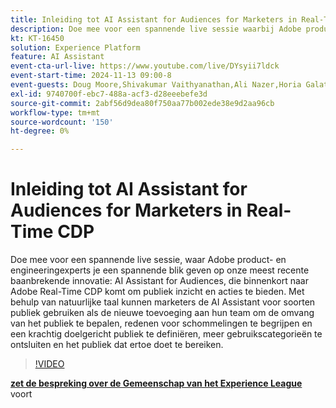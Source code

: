 ```yaml
---
title: Inleiding tot AI Assistant for Audiences for Marketers in Real-Time CDP
description: Doe mee voor een spannende live sessie waarbij Adobe product- en engineeringexperts u een spannende blik geven op onze nieuwste baanbrekende innovatie - AI Assistant for Audiences, die binnenkort naar Adobe Real-Time CDP komt om de kijkcijfers en acties van het publiek te vermeerderen.
kt: KT-16450
solution: Experience Platform
feature: AI Assistant
event-cta-url-live: https://www.youtube.com/live/DYsyii7ldck
event-start-time: 2024-11-13 09:00-8
event-guests: Doug Moore,Shivakumar Vaithyanathan,Ali Nazer,Horia Galatanu
exl-id: 9740700f-ebc7-488a-acf3-d28eeebefe3d
source-git-commit: 2abf56d9dea80f750aa77b002ede38e9d2aa96cb
workflow-type: tm+mt
source-wordcount: '150'
ht-degree: 0%

---
```


# Inleiding tot AI Assistant for Audiences for Marketers in Real-Time CDP

Doe mee voor een spannende live sessie, waar Adobe product- en engineeringexperts je een spannende blik geven op onze meest recente baanbrekende innovatie: AI Assistant for Audiences, die binnenkort naar Adobe Real-Time CDP komt om publiek inzicht en acties te bieden. Met behulp van natuurlijke taal kunnen marketers de AI Assistant voor soorten publiek gebruiken als de nieuwe toevoeging aan hun team om de omvang van het publiek te bepalen, redenen voor schommelingen te begrijpen en een krachtig doelgericht publiek te definiëren, meer gebruikscategorieën te ontsluiten en het publiek dat ertoe doet te bereiken.

>[!VIDEO](https://video.tv.adobe.com/v/3438012/?quality=12&learn=on)

[**zet de bespreking over de Gemeenschap van het Experience League** &#x200B;](https://experienceleaguecommunities.adobe.com/t5/real-time-customer-data-platform/adobe-experience-league-live-introducing-ai-assistant-for/td-p/716720) voort
